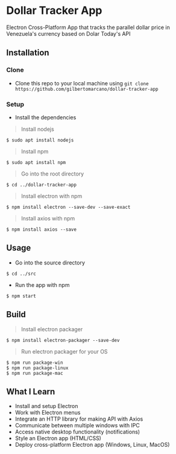 # Dollar Tracker App
Electron Cross-Platform App that tracks the parallel dollar price in Venezuela's currency based on Dolar Today's API

## Installation

### Clone

- Clone this repo to your local machine using `git clone https://github.com/gilbertomarcano/dollar-tracker-app`

### Setup

* Install the dependencies

> Install nodejs
```shell
$ sudo apt install nodejs
```

> Install npm
```shell
$ sudo apt install npm
```

> Go into the root directory
```shell
$ cd ../dollar-tracker-app
```

> Install electron with npm
```shell
$ npm install electron --save-dev --save-exact
```

> Install axios with npm
```shell
$ npm install axios --save
```

## Usage

* Go into the source directory
```shell
$ cd ../src
```

* Run the app with npm

```shell
$ npm start
```

## Build

> Install electron packager 
```shell
$ npm install electron-packager --save-dev
```
> Run electron packager for your OS
```shell
$ npm run package-win
$ npm run package-linux
$ npm run package-mac
```

## What I Learn

* Install and setup Electron
* Work with Electron menus
* Integrate an HTTP library for making API with Axios
* Communicate between multiple windows with IPC
* Access native desktop functionality (notifications)
* Style an Electron app (HTML/CSS)
* Deploy cross-platform Electron app (Windows, Linux, MacOS) 
